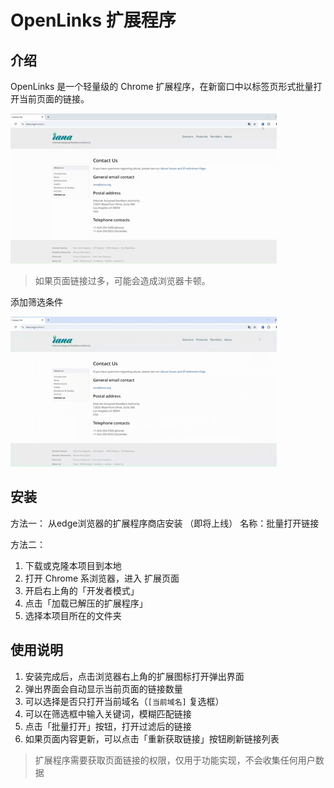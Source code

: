 # OpenLinks 扩展程序

## 介绍
OpenLinks 是一个轻量级的 Chrome 扩展程序，在新窗口中以标签页形式批量打开当前页面的链接。

![全部打开](asset/fullopen.gif)

>如果页面链接过多，可能会造成浏览器卡顿。

添加筛选条件

![筛选条件](asset/filtering.gif)

## 安装
方法一：
从edge浏览器的扩展程序商店安装 （即将上线）
名称：批量打开链接

方法二：
1. 下载或克隆本项目到本地
2. 打开 Chrome 系浏览器，进入 扩展页面
3. 开启右上角的「开发者模式」
4. 点击「加载已解压的扩展程序」
5. 选择本项目所在的文件夹

## 使用说明
1. 安装完成后，点击浏览器右上角的扩展图标打开弹出界面
2. 弹出界面会自动显示当前页面的链接数量
3. 可以选择是否只打开当前域名（`[当前域名]` 复选框）
4. 可以在筛选框中输入关键词，模糊匹配链接
5. 点击「批量打开」按钮，打开过滤后的链接
6. 如果页面内容更新，可以点击「重新获取链接」按钮刷新链接列表

> 扩展程序需要获取页面链接的权限，仅用于功能实现，不会收集任何用户数据





